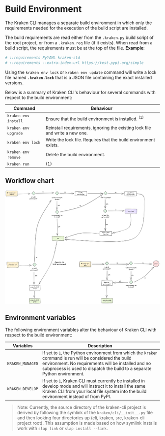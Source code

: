# Build Environment

The Kraken CLI manages a separate build environment in which only the requirements needed for the execution of the
build script are installed.

The build requirements are read either from the `.kraken.py` build script of the root project, or from a `.kraken.req`
file (if it exists). When read from a build script, the requirements must be at the top of the file. __Example__:

```py
# ::requirements PyYAML kraken-std
# ::requirements --extra-index-url https://test.pypi.org/simple
```

Using the `kraken env lock` or `kraken env update` command will write a lock file named **`.kraken.lock`** that is a
JSON file containing the exact installed versions.

Below is a summary of Kraken CLI's behaviour for several commands with respect to the build environment:

| Command | Behaviour |
| ------- | --------- |
| `kraken env install` | Ensure that the build environment is installed. <sup>(1)</sup> |
| `kraken env upgrade` | Reinstall requirements, ignoring the existing lock file and write a new one. |
| `kraken env lock` | Write the lock file. Requires that the build environment exists. |
| `kraken env remove` | Delete the build environment. |
| `kraken run` | (1) |

## Workflow chart

![](./img/kraken.excalidraw.png)

## Environment variables

The following environment variables alter the behaviour of Kraken CLI with respect to the build environment:

| Variables | Description |
| --------- | ----------- |
| `KRAKEN_MANAGED` | If set to `1`, the Python environment from which the `kraken` command is run will be considered the build environment. No requirements will be installed and no subprocess is used to dispatch the build to a separate Python environment. |
| `KRAKEN_DEVELOP` | If set to `1`, Kraken CLI must currently be installed in develop mode and will instruct it to install the same Kraken CLI from your local file system into the build environment instead of from PyPI. |

> Note: Currently, the source directory of the kraken-cli project is derived by following the symlink of the
> `kraken/cli/__init__.py` file and then looking four directories up (cli, kraken, src, kraken-cli project root).
> This assumption is made based on how symlink installs work with `slap link` or `slap install --link`.
